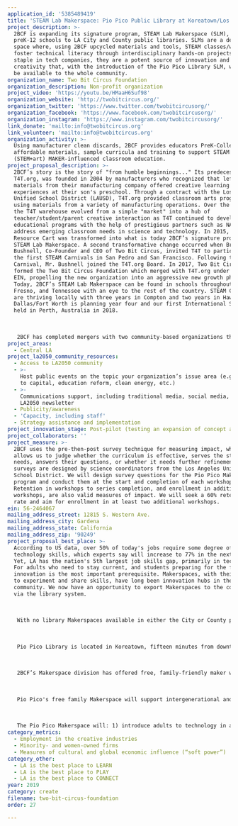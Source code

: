 ```yaml
---
application_id: '5385489419'
title: 'STEAM Lab Makerspace: Pio Pico Public Library at Koreatown/Los Angeles'
project_description: >-
  2BCF is expanding its signature program, STEAM Lab Makerspace (SLM), from
  preK-12 schools to LA City and County public libraries. SLMs are a designated
  space where, using 2BCF upcycled materials and tools, STEAM classes/workshops
  foster technical literacy through interdisciplinary hands-on projects. A
  staple in tech companies, they are a potent source of innovation and
  creativity that, with the introduction of the Pio Pico Library SLM, will now
  be available to the whole community.
organization_name: Two Bit Circus Foundation
organization_description: Non-profit organization
project_video: 'https://youtu.be/HMaaH6Suf98'
organization_website: 'http://twobitcircus.org/'
organization_twitter: 'https://www.twitter.com/twobitcircusorg/'
organization_facebook: 'https://www.facebook.com/twobitcircusorg/'
organization_instagram: 'https://www.instagram.com/twobitcircusorg/'
link_donate: 'mailto:info@twobitcircus.org'
link_volunteer: 'mailto:info@twobitcircus.org'
organization_activity: >-
  Using manufacturer clean discards, 2BCF provides educators PreK-College
  affordable materials, sample curricula and training to support STEAM
  (STEM+art) MAKER-influenced classroom education.
project_proposal_description: >-
  2BCF’s story is the story of "from humble beginnings..." Its predecessor,
  T4T.org, was founded in 2004 by manufacturers who recognized that leftover
  materials from their manufacturing company offered creative learning
  experiences at their son's preschool. Through a contract with the Los Angeles
  Unified School District (LAUSD), T4T.org provided classroom arts programming,
  using materials from a variety of manufacturing operations. Over the years,
  the T4T warehouse evolved from a simple "market" into a hub of
  teacher/student/parent creative interaction as T4T continued to develop
  educational programs with the help of prestigious partners such as NASA to
  address emerging classroom needs in science and technology. In 2015, T4T.org’s
  Resource Cart was transformed into what is today 2BCF’s signature program, the
  STEAM Lab Makerspace. A second transformative change occurred when Brent
  Bushnell, Co-Founder and CEO of Two Bit Circus, invited T4T to participate in
  the first STEAM Carnivals in San Pedro and San Francisco. Following the STEAM
  Carnival, Mr. Bushnell joined the T4T.org Board. In 2017, Two Bit Circus
  formed the Two Bit Circus Foundation which merged with T4T.org under T4T’s
  EIN, propelling the new organization into an aggressive new growth phase.
  Today, 2BCF’s STEAM Lab Makerspace can be found in schools throughout So. CA,
  Fresno, and Tennessee with an eye to the rest of the country. STEAM Carnivals
  are thriving locally with three years in Compton and two years in Hawthorne.
  Dallas/Fort Worth is planning year four and our first International SC was
  held in Perth, Australia in 2018. 
   
   
   
   2BCF has completed mergers with two community-based organizations that will remain as Divisions within 2BCF. Imagination Foundation (IF), which grew out of “Caine’s Arcade,” finds, fosters and funds creativity and entrepreneurship in children around the world and LA Makerspace (LAM) with a mission to ensure equitable access to the technical knowledge, digital literacy, and problem-solving skills. 2BCF has now embarked on its newest mission to bring the benefits of its STEAM Lab Makerspace into the community-at-large through the public library system.
project_areas:
  - Central LA
project_la2050_community_resources:
  - Access to LA2050 community
  - >-
    Host public events on the topic your organization’s issue area (e.g. access
    to capital, education reform, clean energy, etc.) 
  - >-
    Communications support, including traditional media, social media, and
    LA2050 newsletter
  - Publicity/awareness
  - 'Capacity, including staff'
  - Strategy assistance and implementation
project_innovation_stage: Post-pilot (testing an expansion of concept after initially successful pilot)
project_collaborators: ''
project_measure: >-
  2BCF uses the pre-then-post survey technique for measuring impact, which
  allows us to judge whether the curriculum is effective, serves the students'
  needs, answers their questions, or whether it needs further refinement. Our
  surveys are designed by science coordinators from the Los Angeles Unified
  School District. We will design survey questions for the Pio Pico Makerspace
  program and conduct them at the start and completion of each workshop series.
  Retention in workshops to series completion, and enrollment in additional
  workshops, are also valid measures of impact. We will seek a 60% retention
  rate and aim for enrollment in at least two additional workshops.
ein: 56-2464067
mailing_address_street: 12815 S. Western Ave.
mailing_address_city: Gardena
mailing_address_state: California
mailing_address_zip: '90249'
project_proposal_best_place: >-
  According to US data, over 50% of today's jobs require some degree of
  technology skills, which experts say will increase to 77% in the next decade.
  Yet, LA has the nation's 5th largest job skills gap, primarily in technology.
  For adults who need to stay current, and students preparing for the future,
  innovation is the most important prerequisite. Makerspaces, with their freedom
  to experiment and share skills, have long been innovation hubs in the tech
  community. We now have an opportunity to export Makerspaces to the community
  via the library system.
   
   
   
   With no library Makerspaces available in either the City or County public library system, 2BCF proposes to launch the first dedicated Makerspace in a Los Angeles City public library at the Pio Pico Koreatown Library. With support from LA2050, over 6 months, 3,000 sq. ft. of space would be built out, furnished, equipped with 3D printers, and supplied with 2BCF recycled materials. The Workshop schedule would include such topics as: Open Making Hours, Coding in Minecraft, Intro to Coding for Adults, Circuit Bending Music, Little Makers (2-4 year olds), and Citizen Science. Program effectiveness will be measured by pre-then-post surveys conducted at every workshop series.
   
   
   
   Pio Pico Library is located in Koreatown, fifteen minutes from downtown Los Angeles and near the Koreatown/Western Station metro stop. Its population is 53.5% Latino, with a median household income 45% lower than the city's. The library is surrounded by numerous public and private elementary, middle and high schools. 
   
   
   
   2BCF’s Makerspace division has offered free, family-friendly maker workshops to the public at various Los Angeles Public Library branches since 2014, while training library staff to develop and execute their own maker events.
   
   
   
   Pio Pico's free family Makerspace will support intergenerational and diverse learners, giving multicultural families a welcoming, safe space to explore new technologies and develop their skills and projects. With support of experienced Makers, users will develop important “soft skills” that are key to success in the workplace and entrepreneurship, as well as daily life. Opening access to advanced technologies will encourage users to develop badly-needed STEAM workforce skills and pursue entrepreneurial goals. 
   
   
   
   The Pio Pico Makerspace will: 1) introduce adults to technology in a self-empowering atmosphere with real-world relevance; 2) provide opportunities for students in underserved schools to enhance their creative and critical thinking skills outside of the classroom; and, 3) in the most ethnically diverse city in the nation, allow residents of varied backgrounds to have multi-cultural conversations, fostering understanding on more contentious city-wide issues. But, most important, the Pio Pico Makerspace is a democratization of knowledge, a reaffirmation of our society's commitment to universal knowledge through the public library system.
category_metrics:
  - Employment in the creative industries
  - Minority- and women-owned firms
  - Measures of cultural and global economic influence (“soft power”)
category_other:
  - LA is the best place to LEARN
  - LA is the best place to PLAY
  - LA is the best place to CONNECT
year: 2019
category: create
filename: two-bit-circus-foundation
order: 27

---
```

